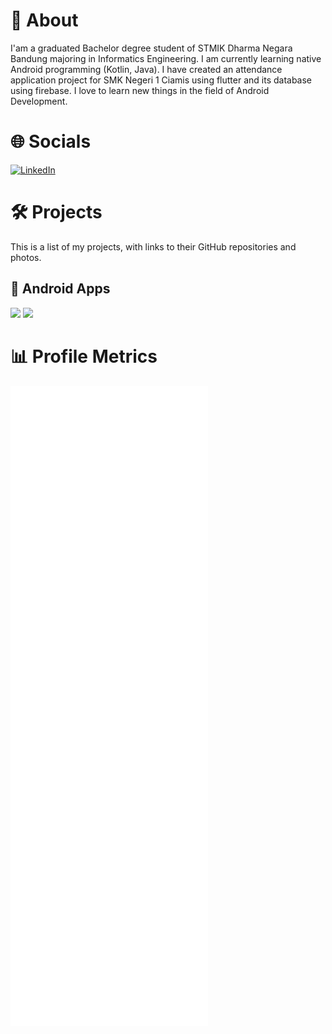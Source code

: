 # 💫 About
I'am a graduated Bachelor degree student of STMIK Dharma Negara Bandung majoring in Informatics Engineering. I am currently learning native Android programming (Kotlin, Java). I have created an attendance application project for SMK Negeri 1 Ciamis using flutter and its database using firebase. I love to learn new things in the field of Android Development.


# 🌐 Socials
[![LinkedIn](https://img.shields.io/badge/in/Ahmadfzlbs-%230077B5.svg?logo=linkedin&logoColor=0077B5&style=social)](https://linkedin.com/in/ahmadfzlbs)

# 🛠️ Projects

This is a list of my projects, with links to their GitHub repositories and photos.

## 📱 Android Apps

[![](https://github-readme-stats.vercel.app/api/pin/?username=Ahmadfzlbs&bg_color=30,065290,0c94d7&title_color=fff&text_color=fff&icon_color=fff&repo=presensi-app&show_owner=true)](https://github.com/Ahmadfzlbs/presensi-app)
[![](https://github-readme-stats.vercel.app/api/pin/?username=Ahmadfzlbs&bg_color=30,065290,0c94d7&title_color=fff&text_color=fff&icon_color=fff&repo=bmproject&show_owner=true)](https://github.com/Ahmadfzlbs/bmproject)

# 📊 Profile Metrics

![metrics](metrics.svg)
